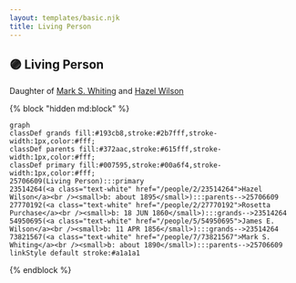 ```yaml
---
layout: templates/basic.njk
title: Living Person
---
```

## 🟣 Living Person

Daughter of [Mark S. Whiting](/people/7/73821567) and [Hazel Wilson](/people/2/23514264)

{% block "hidden md:block" %}
```mermaid
graph
classDef grands fill:#193cb8,stroke:#2b7fff,stroke-width:1px,color:#fff;
classDef parents fill:#372aac,stroke:#615fff,stroke-width:1px,color:#fff;
classDef primary fill:#007595,stroke:#00a6f4,stroke-width:1px,color:#fff;
25706609(Living Person):::primary
23514264(<a class="text-white" href="/people/2/23514264">Hazel Wilson</a><br /><small>b: about 1895</small>):::parents-->25706609
27770192(<a class="text-white" href="/people/2/27770192">Rosetta Purchase</a><br /><small>b: 18 JUN 1860</small>):::grands-->23514264
54950695(<a class="text-white" href="/people/5/54950695">James E. Wilson</a><br /><small>b: 11 APR 1856</small>):::grands-->23514264
73821567(<a class="text-white" href="/people/7/73821567">Mark S. Whiting</a><br /><small>b: about 1890</small>):::parents-->25706609
linkStyle default stroke:#a1a1a1
```
{% endblock %}
